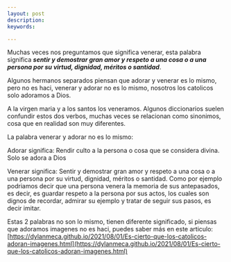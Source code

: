 ```yaml
---
layout: post
description:
keywords:

---
```


Muchas veces nos preguntamos que significa venerar, esta palabra significa ***sentir y demostrar gran amor y respeto a una cosa o a una persona por su virtud, dignidad, méritos o santidad***.

Algunos hermanos separados piensan que adorar y venerar es lo mismo, pero no es haci, venerar y adorar no es lo mismo, nosotros los catolicos solo adoramos a Dios. 

A la virgen maria y a los santos los veneramos. Algunos diccionarios suelen confundir estos dos verbos, muchas veces se relacionan como sinonimos, cosa que en realidad son muy diferentes.

La palabra venerar y adorar no es lo mismo:

Adorar significa: Rendir culto a la persona o cosa que se considera divina. Solo se adora a Dios

Venerar significa: Sentir y demostrar gran amor y respeto a una cosa o a una persona por su virtud, dignidad, méritos o santidad. Como por ejemplo podriamos decir que una persona venera la memoria de sus antepasados, es decir, es guardar respeto
a la persona por sus actos, los cuales son dignos de recordar, admirar su ejemplo y tratar de seguir sus pasos, es decir imitar.

Estas 2 palabras no son lo mismo, tienen diferente significado, si piensas que adoramos imagenes no es haci, puedes saber más en este articulo: [https://dylanmeca.github.io/2021/08/01/Es-cierto-que-los-catolicos-adoran-imagenes.html](https://dylanmeca.github.io/2021/08/01/Es-cierto-que-los-catolicos-adoran-imagenes.html)




